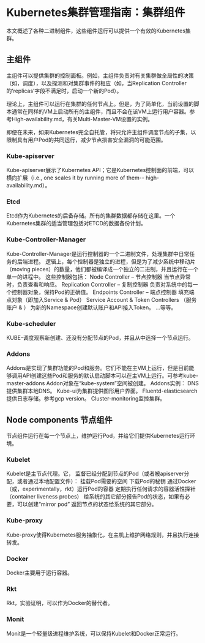 # Kubernetes集群管理指南：集群组件

本文概述了各种二进制组件，这些组件运行可以提供一个有效的Kubernetes集群。

## 主组件
主组件可以提供集群的控制面板。例如，主组件负责对有关集群做全局性的决策（如，调度），以及探测和对集群事件的相应（如，当Replication Controller的‘replicas’字段不满足时，启动一个新的Pod）。

理论上，主组件可以运行在集群的任何节点上。但是，为了简单化，当前设置的脚本通常在同样的VM上启动所有的主组件，而且不会在该VM上运行用户容器。参考High-availability.md，有关Multi-Master-VM设置的实例。

即便在未来，如果Kubernetes完全自托管，将只允许主组件调度节点的子集，以限制具有用户Pod的共同运行，减少节点损害安全漏洞的可能范围。

### Kube-apiserver
Kube-apiserver展示了Kubernetes API；它是Kubernetes控制面的前端，可以横向扩展（i.e., one scales it by running more of them-- high-availability.md）。

### Etcd
Etcd作为Kubernetes的后备存储。所有的集群数据都存储在这里。一个Kubernetes集群的适当管理包括对ETCD的数据备份计划。

### Kube-Controller-Manager
Kube-Controller-Manager是运行控制器的一个二进制文件，处理集群中日常任务的后端进程。 逻辑上，每个控制器是独立的进程，但是为了减少系统中移动片（moving pieces）的数量，他们都被编译成一个独立的二进制，并且运行在一个单一的进程中。
这些控制器包括：
	Node Controller – 节点控制器
		当节点异常时，负责查看和响应。
	Replication Controller – 复制控制器
		负责对系统中的每一个控制器对象，保持Pod的正确值。
	Endpoints Controller – 端点控制器
		填充端点对象（即加入Service & Pod）
	Service Account & Token Controllers （服务账户 & ）
		为新的Namespace创建默认账户和API接入Token。
	…等等。

### Kube-scheduler

KUBE-调度观察新创建、还没有分配节点的Pod，并且从中选择一个节点运行。

### Addons
Addons是实现了集群功能的Pod和服务。它们不能在主VM上运行，但是目前能够调用API创建这些Pod和服务的默认启动脚本可以在主VM上运行。可参考kube-master-addons
Addon对象在“kube-system”空间被创建。
Addons实例：
	DNS提供集群本地DNS。
	Kube-ui为集群提供图形用户界面。
	Fluentd-elasticsearch提供日志存储。参考gcp version。
	Cluster-monitoring监控集群。

## Node components 节点组件

节点组件运行在每一个节点上，维护运行Pod，并给它们提供Kubernetes运行环境。

### Kubelet
Kubelet是主节点代理。它，
	监督已经分配到节点的Pod（或者被apiserver分配，或者通过本地配置文件）：
		挂载Pod需要的空间
		下载Pod的秘钥
		通过Docker（或，experimentally，rkt）运行Pod的容器
		定期执行任何请求的容器活性探针（container liveness probes）
		给系统的其它部分报告Pod的状态，如果有必要，可以创建“mirror pod”
	返回节点的状态给系统的其它部分。

### Kube-proxy

Kube-proxy使得Kubernetes服务抽象化，在主机上维护网络规则，并且执行连接转发。

### Docker

Docker主要用于运行容器。

### Rkt

Rkt，实验证明，可以作为Docker的替代者。

### Monit

Monit是一个轻量级进程维护系统，可以保持Kubelet和Docker正常运行。